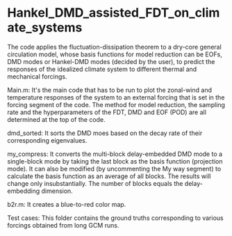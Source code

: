 # Hankel_DMD_assisted_FDT_on_climate_systems
The code applies the fluctuation-dissipation theorem to a dry-core general circulation model, whose basis functions for model reduction can be EOFs, DMD modes or Hankel-DMD modes (decided by the user), to predict the responses of the idealized climate system to different thermal and mechanical forcings. 

Main.m: It's the main code that has to be run to plot the zonal-wind and temperature responses of the system to an external forcing that is set in the forcing segment of the code. The method for model reduction, the sampling rate and the hyperparameters of the FDT, DMD and EOF (POD) are all determined at the top of the code.

dmd_sorted: It sorts the DMD moes based on the decay rate of their corresponding eigenvalues. 

my_compress: It converts the multi-block delay-embedded DMD mode to a single-block mode by taking the last block as the basis function (projection mode). It can 
also be modified (by uncommenting the My way segment) to calculate the basis function as an average of all blocks. The results will change only insubstantially. The number of blocks equals the delay-embedding dimension.

b2r.m: It creates a blue-to-red color map. 

Test cases: This folder contains the ground truths corresponding to various forcings obtained from long GCM runs. 
